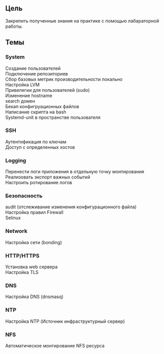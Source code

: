 ## Цель  
Закрепить полученные знания на практике с помощью лабараторной работы.  

## Темы
### System  
Создание пользователей  
Подключение репозиториев  
Сбор базовых метрик производительности локально  
Настройка LVM  
Привелегии для пользователей (sudo)  
Изменение hostname  
search домен  
Бекап конфигруационных файлов  
Написание скрипта на bash  
Systemd-unit в пространстве пользователя  

### SSH 
Аутентификация по ключам  
Доступ с определенных хостов  

### Logging  
Перенести логи приложения в отдельную точку монтирования  
Реализовать экспорт важных событий  
Настроить ротирование логов  

### Безопасность  
audit (отслеживание изменения конфигурационного файла)  
Настройка правил Firewall   
Selinux  

### Network 
Настройка сети (bonding)   

### HTTP/HTTPS  
Установка web сервера  
Настройка TLS    

### DNS  
Настройка DNS (dnsmasq)  

### NTP
Настройка NTP (Источник инфраструктурный сервер)

### NFS  
Автоматическое монтирование NFS ресурса
